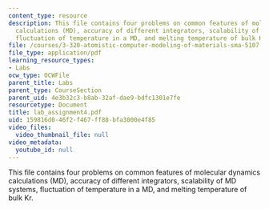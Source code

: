 ```yaml
---
content_type: resource
description: This file contains four problems on common features of molecular dynamics
  calculations (MD), accuracy of different integrators, scalability of MD systems,
  fluctuation of temperature in a MD, and melting temperature of bulk Kr.
file: /courses/3-320-atomistic-computer-modeling-of-materials-sma-5107-spring-2005/159816d046f2f467ff88bfa3000e4f85_lab_assignment4.pdf
file_type: application/pdf
learning_resource_types:
- Labs
ocw_type: OCWFile
parent_title: Labs
parent_type: CourseSection
parent_uid: 4e3b32c3-b8ab-32af-dae9-bdfc1301e7fe
resourcetype: Document
title: lab_assignment4.pdf
uid: 159816d0-46f2-f467-ff88-bfa3000e4f85
video_files:
  video_thumbnail_file: null
video_metadata:
  youtube_id: null
---
```

This file contains four problems on common features of molecular dynamics calculations (MD), accuracy of different integrators, scalability of MD systems, fluctuation of temperature in a MD, and melting temperature of bulk Kr.